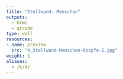 ```yaml
---
title: "Stellwand: Menschen"
outputs:
  - html
  - qrcode
type: wall
resources:
- name: preview
  src: "4_Stellwand-Menschen-Koepfe-1.jpg"  
weight: 1
aliases:
  - /k/4/
---
```

